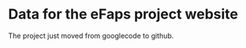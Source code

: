 Data for the eFaps project website
========================================

The project just moved from googlecode to github.
